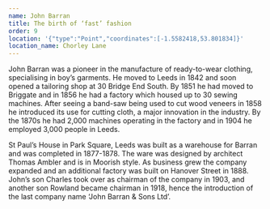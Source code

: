 ```yaml
---
name: John Barran
title: The birth of ‘fast’ fashion
order: 9
location: '{"type":"Point","coordinates":[-1.5582418,53.801834]}'
location_name: Chorley Lane
---
```

John Barran was a pioneer in the manufacture of ready-to-wear clothing, specialising in boy’s garments. He moved to Leeds in 1842 and soon opened a tailoring shop at 30 Bridge End South. By 1851 he had moved to Briggate and in 1856 he had a factory which housed up to 30 sewing machines. After seeing a band-saw being used to cut wood veneers in 1858 he introduced its use for cutting cloth, a major innovation in the industry. By the 1870s he had 2,000 machines operating in the factory and in 1904 he employed 3,000 people in Leeds.

St Paul’s House in Park Square, Leeds was built as a warehouse for Barran and was completed in 1877-1878. The ware was designed by architect Thomas Ambler and is in Moorish style. As business grew the company expanded and an additional factory was built on Hanover Street in 1888. John’s son Charles took over as chairman of the company in 1903, and another son Rowland became chairman in 1918, hence the introduction of the last company name ‘John Barran & Sons Ltd’.

